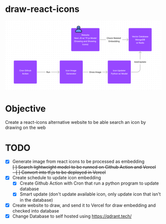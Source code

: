 # draw-react-icons

![System Flow](docs/flow.png)

# Objective

Create a react-icons alternative website to be able search an icon by drawing on the web

# TODO

- [x] Generate image from react icons to be processed as embedding  
~~[ ] Search lightweight model to be runned on Github Action and Vercel~~  
~~- [ ] Convert into tf.js to be deployed in Vercel~~  
- [x] Create schedule to update icon embedding
  - [x] Create Github Action with Cron that run a python program to update database
  - [x] Smart update (don't update available icon, only update icon that isn't in the database)
- [x] Create website to draw, and send it to Vercel for draw embedding and checked into database
- [x] Change Database to self hosted using https://qdrant.tech/
